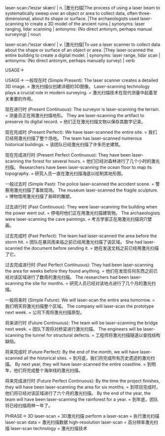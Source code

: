 laser-scan:/ˈleɪzər skæn/ | n. |激光扫描|The process of using a laser beam to systematically sweep over an object or area to collect data, often three-dimensional, about its shape or surface. |The archaeologists used laser-scanning to create a 3D model of the ancient ruins.| synonyms: laser ranging, lidar scanning | antonyms:  (No direct antonym, perhaps manual surveying) | noun

laser-scan:/ˈleɪzər skæn/ | v. |激光扫描|To use a laser scanner to collect data about the shape or surface of an object or area. |They laser-scanned the entire building to create a digital model. | synonyms: laser range, lidar scan | antonyms: (No direct antonym, perhaps manually survey) | verb


USAGE->

USAGE->
一般现在时 (Simple Present):
The laser scanner creates a detailed 3D image. = 激光扫描仪创建详细的3D图像。
Laser-scanning technology plays a crucial role in modern surveying. = 激光扫描技术在现代测量中起着至关重要的作用。

现在进行时 (Present Continuous):
The surveyor is laser-scanning the terrain. = 测量员正在用激光扫描地形。
They are laser-scanning the artifact to preserve its digital record. = 他们正在激光扫描文物以保存其数字记录。

现在完成时 (Present Perfect):
We have laser-scanned the entire site. = 我们已经用激光扫描了整个场地。
The team has laser-scanned numerous historical buildings. = 该团队已经激光扫描了许多历史建筑。

现在完成进行时 (Present Perfect Continuous):
They have been laser-scanning the forest for several hours. = 他们已经对森林进行了几个小时的激光扫描。
Researchers have been laser-scanning the ocean floor to map its topography. = 研究人员一直在激光扫描海底以绘制其地形图。

一般过去时 (Simple Past):
The police laser-scanned the accident scene. = 警察用激光扫描了事故现场。
The museum laser-scanned the fragile sculpture. = 博物馆用激光扫描了易碎的雕塑。

过去进行时 (Past Continuous):
They were laser-scanning the building when the power went out. = 停电时他们正在用激光扫描建筑物。
The archaeologists were laser-scanning the cave paintings. = 考古学家正在用激光扫描洞穴壁画。

过去完成时 (Past Perfect):
The team had laser-scanned the area before the storm hit. = 团队在暴风雨来临之前已经用激光扫描了该区域。
She had laser-scanned the document before sending it. = 她在发送文档之前已经用激光扫描了它。

过去完成进行时 (Past Perfect Continuous):
They had been laser-scanning the area for weeks before they found anything. = 他们在发现任何东西之前已经对该区域进行了数周的激光扫描。
The researchers had been laser-scanning the site for months. = 研究人员已经对该地点进行了几个月的激光扫描。

一般将来时 (Simple Future):
We will laser-scan the entire area tomorrow. = 我们明天将激光扫描整个区域。
The company will laser-scan the prototype next week. = 公司下周将激光扫描原型。

将来进行时 (Future Continuous):
The team will be laser-scanning the bridge next week. = 团队下周将对桥梁进行激光扫描。
The engineers will be laser-scanning the tunnel for structural defects. = 工程师将激光扫描隧道以查找结构缺陷。


将来完成时 (Future Perfect):
By the end of the month, we will have laser-scanned all the historical sites. = 到月底，我们将完成所有历史遗迹的激光扫描。
By next year, they will have laser-scanned the entire coastline. = 到明年，他们将完成整个海岸线的激光扫描。

将来完成进行时 (Future Perfect Continuous):
By the time the project finishes, they will have been laser-scanning the area for six months. = 到项目完成时，他们将已经对该区域进行了六个月的激光扫描。
By the end of the year, the team will have been laser-scanning the rainforest for a year. = 到年底，团队将已经扫描雨林一年了。



PHRASE->
3D laser-scan = 3D激光扫描
perform a laser-scan = 执行激光扫描
laser-scan data = 激光扫描数据
high-resolution laser-scan = 高分辨率激光扫描
laser-scan technology = 激光扫描技术
